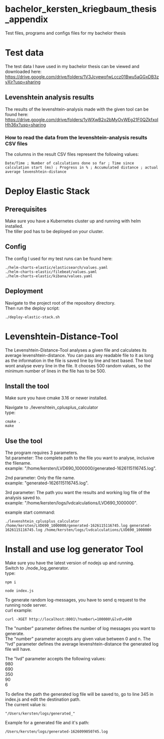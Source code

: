 # bachelor_kersten_kriegbaum_thesis_appendix
Test files, programs and configs files for my bachelor thesis

# Test data
The test data I have used in my bachelor thesis can be viewed and downloaded here:  
<a href="https://drive.google.com/drive/folders/1V3JcyewofwLccz01Bwu5aGGxDB3zvXir?usp=sharing" target="_blank">https://drive.google.com/drive/folders/1V3JcyewofwLccz01Bwu5aGGxDB3zvXir?usp=sharing</a>

## Levenshtein analysis results
The results of the levenshtein-analysis made with the given tool can be found here:
<a href="https://drive.google.com/drive/folders/1yWXwB2o2bMyOvWEg21F0QZkfxoIHh36x?usp=sharing" target="_blank">https://drive.google.com/drive/folders/1yWXwB2o2bMyOvWEg21F0QZkfxoIHh36x?usp=sharing</a>

### How to read the data from the levenshtein-analysis results CSV files
The columns in the result CSV files represent the following values:  
```
Date/Time ; Number of calculations done so far ; Time since calculation start (ms) ; Progress in % ; Accumulated distance ; actual average levenshtein-distance  
```

# Deploy Elastic Stack
## Prerequisites
Make sure you have a Kubernetes cluster up and running with helm installed.  
The tiller pod has to be deployed on your cluster.

## Config
The config I used for my test runs can be found here:  
```
./helm-charts-elastic/elasticsearch/values.yaml
./helm-charts-elastic/filebeat/values.yaml
./helm-charts-elastic/kibana/values.yaml
```

## Deployment
Navigate to the project root of the repository directory.  
Then run the deploy script:  
```
./deploy-elastic-stack.sh
```

# Levenshtein-Distance-Tool
The Levenshtein-Distance-Tool analyses a given file and calculates its average levenshtein-distance. You can pass any readable file to it as long as the information in the file is saved line by line and text based. The tool wont analyse every line in the file. It chooses 500 random values, so the minimum number of lines in the file has to be 500.
## Install the tool
Make sure you have cmake 3.16 or newer installed.  


Navigate to ./levenshtein_cplusplus_calculator  
type:  
```
cmake .
make
```

## Use the tool
The program requires 3 parameters.  
1st parameter: The complete path to the file you want to analyse, inclusive the filename.  
example: "/home/kersten/LVD690_1000000/generated-1626115116745.log".  

2nd parameter: Only the file name.  
example: "generated-1626115116745.log".  

3rd parameter: The path you want the results and working log file of the analysis saved to.  
example: "/home/kersten/logs/lvdcalculations/LVD690_1000000".  

example start command:  
```
./levenshtein_cplusplus_calculator /home/kersten/LVD690_1000000/generated-1626115116745.log generated-1626115116745.log /home/kersten/logs/lvdcalculations/LVD690_1000000
```

# Install and use log generator Tool
Make sure you have the latest version of nodejs up and running.  
Switch to ./node_log_generator.  
type:  
```
npm i

node index.js
```
  
To generate random log-messages, you have to send q request to the running node server.  
curl example:  
```
curl -XGET http://localhost:8001\?number\=100000\&lvd\=690
```
The "number" parameter defines the number of log messages you want to generate.  
The "number" parameter accepts any given value between 0 and n.
The "lvd" parameter defines the average levenshtein-distance the generated log file will have.  
  
The "lvd" parameter accepts the following values:  
980  
690  
350  
90  
6  
  
To define the path the generated log file will be saved to, go to line 345 in index.js and edit the destination path.  
The current value is:  
```
"/Users/kersten/logs/generated_"
```

Example for a generated file and it's path:  
```
/Users/kersten/logs/generated-1626099050745.log
```
